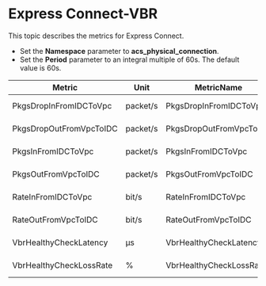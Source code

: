 # Express Connect-VBR

This topic describes the metrics for Express Connect.

-   Set the **Namespace** parameter to **acs\_physical\_connection**.
-   Set the **Period** parameter to an integral multiple of 60s. The default value is 60s.

|Metric|Unit|MetricName|Dimensions|Statistics|
|------|----|----------|----------|----------|
|PkgsDropInFromIDCToVpc|packet/s|PkgsDropInFromIDCToVpc|userId and instanceId|Value|
|PkgsDropOutFromVpcToIDC|packet/s|PkgsDropOutFromVpcToIDC|userId and instanceId|Value|
|PkgsInFromIDCToVpc|packet/s|PkgsInFromIDCToVpc|userId and instanceId|Value|
|PkgsOutFromVpcToIDC|packet/s|PkgsOutFromVpcToIDC|userId and instanceId|Value|
|RateInFromIDCToVpc|bit/s|RateInFromIDCToVpc|userId and instanceId|Value|
|RateOutFromVpcToIDC|bit/s|RateOutFromVpcToIDC|userId and instanceId|Value|
|VbrHealthyCheckLatency|μs|VbrHealthyCheckLatency|userId and instanceId|Value|
|VbrHealthyCheckLossRate|%|VbrHealthyCheckLossRate|userId and instanceId|Value|

